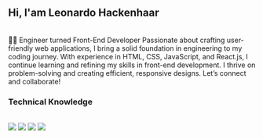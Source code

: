 ## Hi, I'am Leonardo Hackenhaar
<br>
👨‍🎓 Engineer turned Front-End Developer
Passionate about crafting user-friendly web applications, I bring a solid foundation in engineering to my coding journey. With experience in HTML, CSS, JavaScript, and React.js, I continue learning and refining my skills in front-end development. I thrive on problem-solving and creating efficient, responsive designs. Let’s connect and collaborate!
<br>
<h3>Technical Knowledge</h3>
<br>
<img src= https://img.shields.io/badge/HTML5-E34F26?style=for-the-badge&logo=html5&logoColor=white/>
<img src= https://img.shields.io/badge/CSS3-1572B6?style=for-the-badge&logo=css3&logoColor=white/>
<img src= https://img.shields.io/badge/JavaScript-323330?style=for-the-badge&logo=javascript&logoColor=F7DF1E/>
<img src= https://img.shields.io/badge/TypeScript-007ACC?style=for-the-badge&logo=typescript&logoColor=white/>
